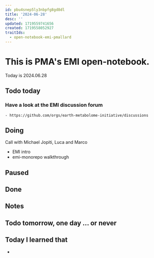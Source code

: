 ```yaml
---
id: pbu4snep5ly3nbpfg8gd8dl
title: '2024-06-28'
desc: ''
updated: 1719559741656
created: 1719558052927
traitIds:
  - open-notebook-emi-pmallard
---
```


# This is PMA's EMI open-notebook.

Today is 2024.06.28

## Todo today

### Have a look at the EMI discussion forum
    - https://github.com/orgs/earth-metabolome-initiative/discussions
###
###

## Doing

Call with Michael Jopiti, Luca and Marco 

- EMI intro
- emi-monorepo walkthrough

## Paused

## Done

## Notes

## Todo tomorrow, one day ... or never

###
###
###


## Today I learned that

-